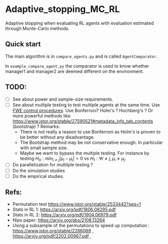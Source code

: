 # Adaptive_stopping_MC_RL

Adaptive stopping when evaluating RL agents with evaluation estimated through Monte-Carlo methods.

## Quick start

The main algorithm is in `compare_agents.py` and is called `AgentComparator`.

In `example_compare_agent.py` the comparator is used to know whether manager1 and manager2 are deemed different on the environment.



## TODO:
- [ ] See about power and sample-size requirements.
- [ ] See about multiple testing to test multiple agents at the same time. Use [FWE control procedures](https://en.wikipedia.org/wiki/Family-wise_error_rate). Use Bonferroni? Holm's ? Hochberg's ? Or more powerful methods like https://www.jstor.org/stable/27590521#metadata_info_tab_contents (bootstrap) ?
Remarks: 
    - There is not really a reason to use Bonferroni as Holm's is proven to be better without any disadvantage. 
    - The Bootstrap method may be not conservative enough. In particular with small sample size.
    - Maybe we want to bypass the multiple testing. For instance by testing $H_0: \min_{i \neq j}|\mu_i - \mu_j|=0$ vs $H_1: \forall i\neq j, \, \mu_i \neq \mu_j$.
- [ ] Do parallelization for multilple testing ?
- [ ] Do the simulation studies
- [ ] Do the empirical studies.

## Refs:
- Permutation test https://www.jstor.org/stable/2533442?seq=1
- Stats in RL 1: https://arxiv.org/pdf/1806.08295.pdf
- Stats in RL 2: https://arxiv.org/pdf/1904.06979.pdf
- Nips paper: https://arxiv.org/abs/2108.13264
- Using a subsample of the permutations to speed up computation : https://www.jstor.org/stable/2286069 , https://arxiv.org/pdf/2202.00967.pdf , 
